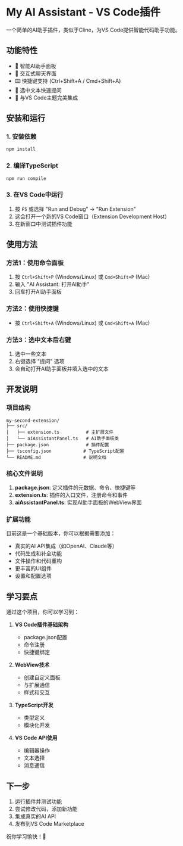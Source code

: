 # My AI Assistant - VS Code插件

一个简单的AI助手插件，类似于Cline，为VS Code提供智能代码助手功能。

## 功能特性

- 🤖 智能AI助手面板
- 💬 交互式聊天界面
- ⌨️ 快捷键支持 (Ctrl+Shift+A / Cmd+Shift+A)
- 📝 选中文本快速提问
- 🎨 与VS Code主题完美集成

## 安装和运行

### 1. 安装依赖

```bash
npm install
```

### 2. 编译TypeScript

```bash
npm run compile
```

### 3. 在VS Code中运行

1. 按 `F5` 或选择 "Run and Debug" -> "Run Extension"
2. 这会打开一个新的VS Code窗口（Extension Development Host）
3. 在新窗口中测试插件功能

## 使用方法

### 方法1：使用命令面板
1. 按 `Ctrl+Shift+P` (Windows/Linux) 或 `Cmd+Shift+P` (Mac)
2. 输入 "AI Assistant: 打开AI助手"
3. 回车打开AI助手面板

### 方法2：使用快捷键
- 按 `Ctrl+Shift+A` (Windows/Linux) 或 `Cmd+Shift+A` (Mac)

### 方法3：选中文本后右键
1. 选中一些文本
2. 右键选择 "提问" 选项
3. 会自动打开AI助手面板并填入选中的文本

## 开发说明

### 项目结构

```
my-second-extension/
├── src/
│   ├── extension.ts          # 主扩展文件
│   └── aiAssistantPanel.ts   # AI助手面板类
├── package.json              # 插件配置
├── tsconfig.json            # TypeScript配置
└── README.md                # 说明文档
```

### 核心文件说明

1. **package.json**: 定义插件的元数据、命令、快捷键等
2. **extension.ts**: 插件的入口文件，注册命令和事件
3. **aiAssistantPanel.ts**: 实现AI助手面板的WebView界面

### 扩展功能

目前这是一个基础版本，你可以根据需要添加：

- 真实的AI API集成（如OpenAI、Claude等）
- 代码生成和补全功能
- 文件操作和代码重构
- 更丰富的UI组件
- 设置和配置选项

## 学习要点

通过这个项目，你可以学习到：

1. **VS Code插件基础架构**
   - package.json配置
   - 命令注册
   - 快捷键绑定

2. **WebView技术**
   - 创建自定义面板
   - 与扩展通信
   - 样式和交互

3. **TypeScript开发**
   - 类型定义
   - 模块化开发

4. **VS Code API使用**
   - 编辑器操作
   - 文本选择
   - 消息通信

## 下一步

1. 运行插件并测试功能
2. 尝试修改代码，添加新功能
3. 集成真实的AI API
4. 发布到VS Code Marketplace

祝你学习愉快！🚀

